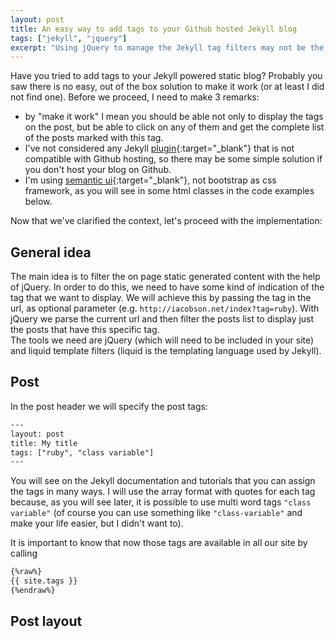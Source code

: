 ```yaml
---
layout: post
title: An easy way to add tags to your Github hosted Jekyll blog
tags: ["jekyll", "jquery"]
excerpt: "Using jQuery to manage the Jekyll tag filters may not be the most elegant solution, but is quite easy to implement, and works well."  
---
```


Have you tried to add tags to your Jekyll powered static blog? Probably you saw there is no easy, out of the box solution to make it work (or at least I did not find one). Before we proceed, I need to make 3 remarks:  
- by "make it work" I mean you should be able not only to display the tags on the post, but be able to click on any of them and get the complete list of the posts marked with this tag.    
- I've not considered any Jekyll [plugin](https://help.github.com/articles/using-jekyll-plugins-with-github-pages/){:target="_blank"} that is not compatible with Github hosting, so there may be some simple solution if you don't host your blog on Github.  
- I'm using [semantic ui](http://semantic-ui.com/){:target="_blank"}, not bootstrap as css framework, as you will see in some html classes in the code examples below.  

Now that we've clarified the context, let's proceed with the implementation:

## General idea

The main idea is to filter the on page static generated content with the help of jQuery. In order to do this, we need to have some kind of indication of the tag that we want to display. We will achieve this by passing the tag in the url, as optional parameter (e.g. `http://iacobson.net/index?tag=ruby`). With jQuery we parse the current url and then filter the posts list to display just the posts that have this specific tag.  
The tools we need are jQuery (which will need to be included in your site) and liquid template filters (liquid is the templating language used by Jekyll).

## Post 

In the post header we will specify the post tags:
```html
---
layout: post
title: My title
tags: ["ruby", "class variable"]
---
```
You will see on the Jekyll documentation and tutorials that you can assign the tags in many ways. I will use the array format with quotes for each tag because, as you will see later, it is possible to use multi word tags `"class variable"` (of course you can use something like `"class-variable"` and make your life easier, but I didn't want to).

It is important to know that now those tags are available in all our site by calling 

```html
{%raw%}
{{ site.tags }}
{%endraw%}
```  

## Post layout


